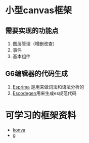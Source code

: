 # 小型canvas框架
## 需要实现的功能点
1. 图层管理（增删改查）     
2. 事件     
3. 基本组件     

## G6编辑器的代码生成       
1. [Esprima](https://esprima.org/demo/parse.html) 是用来做词法和语法分析的      
2. [Escodegen](https://www.npmjs.com/package/escodegen)用来生成es规范代码       

# 可学习的框架资料
- [konva](https://github.com/konvajs/konva)
- [g](https://github.com/antvis/g)             